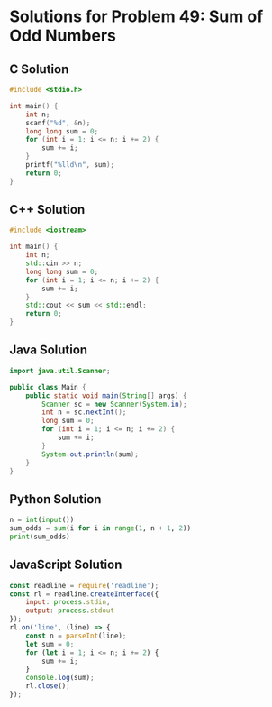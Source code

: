 # Solutions for Problem 49: Sum of Odd Numbers

## C Solution
```c
#include <stdio.h>

int main() {
    int n;
    scanf("%d", &n);
    long long sum = 0;
    for (int i = 1; i <= n; i += 2) {
        sum += i;
    }
    printf("%lld\n", sum);
    return 0;
}
```

## C++ Solution
```cpp
#include <iostream>

int main() {
    int n;
    std::cin >> n;
    long long sum = 0;
    for (int i = 1; i <= n; i += 2) {
        sum += i;
    }
    std::cout << sum << std::endl;
    return 0;
}
```

## Java Solution
```java
import java.util.Scanner;

public class Main {
    public static void main(String[] args) {
        Scanner sc = new Scanner(System.in);
        int n = sc.nextInt();
        long sum = 0;
        for (int i = 1; i <= n; i += 2) {
            sum += i;
        }
        System.out.println(sum);
    }
}
```

## Python Solution
```python
n = int(input())
sum_odds = sum(i for i in range(1, n + 1, 2))
print(sum_odds)
```

## JavaScript Solution
```javascript
const readline = require('readline');
const rl = readline.createInterface({
    input: process.stdin,
    output: process.stdout
});
rl.on('line', (line) => {
    const n = parseInt(line);
    let sum = 0;
    for (let i = 1; i <= n; i += 2) {
        sum += i;
    }
    console.log(sum);
    rl.close();
});
```
